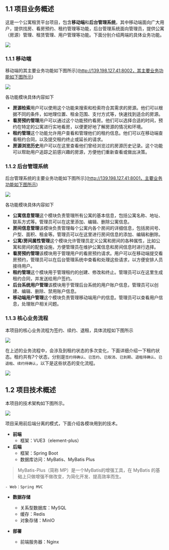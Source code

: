 ## 1.1 项目业务概述
这是一个公寓租赁平台项目，包含**移动端**和**后台管理系统**，其中移动端面向广大用户，提供找房、看房预约、租约管理等功能，后台管理系统面向管理员，提供公寓（房源）管理、租赁管理、用户管理等功能。下面分别介绍两端的具体业务功能。

![](https://cdn.nlark.com/yuque/0/2025/png/43279797/1737770529277-04fd25df-6c18-4500-ba3e-2d8f11eb7cb8.png)

### 1.1.1 移动端
移动端的其主要业务功能如下图所示](http://139.198.127.41:8002，其主要业务功能如下图所示)

![](https://cdn.nlark.com/yuque/0/2025/svg/43279797/1737770529410-65ac167a-5f8c-4e73-9988-804f1ba46011.svg)

各功能模块具体内容如下

+ **房源检索**用户可以使用这个功能来搜索和检索符合其需求的房源。他们可以根据不同的条件，如地理位置、租金范围、支付方式等，快速找到适合的房源。
+ **看房预约管理**用户可以通过这个功能预约看房。他们可以选择合适的时间，预约在特定的公寓进行实地看房，以便更好地了解房源的情况和环境。
+ **租约管理**这个功能允许用户查看和管理他们的租约信息。他们可以在移动端查看租约合同，以及提交租约终止或延长的请求。
+ **房源浏览历史**用户可以在这里查看他们曾经浏览过的房源历史记录。这个功能可以帮助用户追踪之前感兴趣的房源，方便他们重新查看或做出决策。

### 1.1.2 后台管理系统
后台管理系统的主要业务功能如下图所示](http://139.198.127.41:8001，主要业务功能如下图所示)

![](https://cdn.nlark.com/yuque/0/2025/svg/43279797/1737770529460-112c0cd0-1c2b-4860-ba55-2e479ca3a6cb.svg)

各功能模块具体内容如下

+ **公寓信息管理**这个模块负责管理所有公寓的基本信息，包括公寓名称、地址、联系方式等。管理员可以在这里添加、编辑、删除公寓信息。
+ **房间信息管理**该模块负责管理每个公寓内各个房间的详细信息，包括房间号、户型、面积、租金等。管理员可以在这里进行房间信息的添加、编辑和删除。
+ **公寓/房间属性管理**这个模块允许管理员定义公寓和房间的各种属性，比如公寓和房间的配套设施，方便管理员在维护公寓信息和房间信息时进行选择。
+ **看房预约管理**该模块用于管理用户的看房预约请求。用户可以在移动端提交看房预约，管理员可以在后台管理系统中查看和处理这些请求，以方便安排人员接待用户。
+ **租约管理**这个模块用于管理租约的创建、修改和终止。管理员可以在这里生成租约合同，并发送给用户签约。
+ **后台系统用户管理**该模块用于管理后台系统的用户账户信息，管理员可以创建、编辑、删除、禁用账户信息。
+ **移动端用户管理**这个模块负责管理移动端用户的信息。管理员可以查看用户信息，处理账户相关问题。

### 1.1.3 核心业务流程
本项目的核心业务流程为签约、续约、退租，具体流程如下图所示

![](https://cdn.nlark.com/yuque/0/2025/svg/43279797/1737770531508-6a337ef8-5a62-457e-821d-606961e9a944.svg)

在上述的业务流程中，会涉及到租约状态的多次变化，下面详细介绍一下租约状态。租约共有7个状态，分别是`签约待确认`、`已签约`、`已取消`、`已到期`、`退租待确认`、`已退租`、`续约待确认`，以下是这些状态的变化流程。

![](https://cdn.nlark.com/yuque/0/2025/svg/43279797/1737770529511-40375ec0-e814-4753-beab-794759c2a109.svg)

## 1.2 项目技术概述
本项目的技术架构如下图所示。

![](https://cdn.nlark.com/yuque/0/2025/svg/43279797/1737770531557-48abbc9b-18a1-4c31-8c7e-36cfa7f4166b.svg)

项目采用前后端分离的模式，下面介绍各模块用到的技术。

+ **前端**
    - 框架：VUE3（element-plus）
+ **后端**
    - 框架：Spring Boot
    - 数据库访问：MyBatis、MyBatis Plus

> MyBatis-Plus（简称 MP）是一个MyBatis的增强工具，在 MyBatis 的基础上只做增强不做改变，为简化开发、提高效率而生。
>

    - Web：Spring MVC
+ **数据存储**
    - 关系型数据库：MySQL
    - 缓存：Redis
    - 对象存储：MinIO

+ **部署**
    - 前端服务器：Nginx

